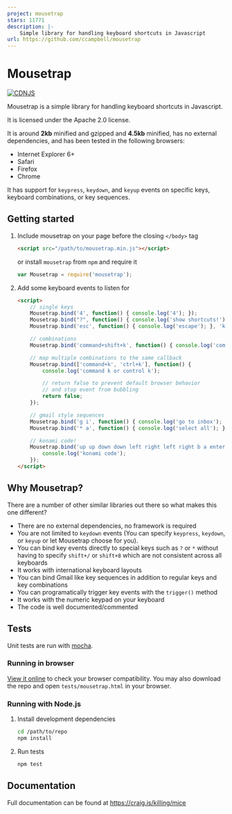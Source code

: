 ```yaml
---
project: mousetrap
stars: 11771
description: |-
    Simple library for handling keyboard shortcuts in Javascript
url: https://github.com/ccampbell/mousetrap
---
```


# Mousetrap
[![CDNJS](https://img.shields.io/cdnjs/v/mousetrap.svg)](https://cdnjs.com/libraries/mousetrap)

Mousetrap is a simple library for handling keyboard shortcuts in Javascript.

It is licensed under the Apache 2.0 license.

It is around **2kb** minified and gzipped and **4.5kb** minified, has no external dependencies, and has been tested in the following browsers:

- Internet Explorer 6+
- Safari
- Firefox
- Chrome

It has support for `keypress`, `keydown`, and `keyup` events on specific keys, keyboard combinations, or key sequences.

## Getting started

1. Include mousetrap on your page before the closing `</body>` tag

    ```html
    <script src="/path/to/mousetrap.min.js"></script>
    ```

    or install `mousetrap` from `npm` and require it

    ```js
    var Mousetrap = require('mousetrap');
    ```

2. Add some keyboard events to listen for

    ```html
    <script>
        // single keys
        Mousetrap.bind('4', function() { console.log('4'); });
        Mousetrap.bind("?", function() { console.log('show shortcuts!'); });
        Mousetrap.bind('esc', function() { console.log('escape'); }, 'keyup');

        // combinations
        Mousetrap.bind('command+shift+k', function() { console.log('command shift k'); });

        // map multiple combinations to the same callback
        Mousetrap.bind(['command+k', 'ctrl+k'], function() {
            console.log('command k or control k');

            // return false to prevent default browser behavior
            // and stop event from bubbling
            return false;
        });

        // gmail style sequences
        Mousetrap.bind('g i', function() { console.log('go to inbox'); });
        Mousetrap.bind('* a', function() { console.log('select all'); });

        // konami code!
        Mousetrap.bind('up up down down left right left right b a enter', function() {
            console.log('konami code');
        });
    </script>
    ```

## Why Mousetrap?

There are a number of other similar libraries out there so what makes this one different?

- There are no external dependencies, no framework is required
- You are not limited to `keydown` events (You can specify `keypress`, `keydown`, or `keyup` or let Mousetrap choose for you).
- You can bind key events directly to special keys such as `?` or `*` without having to specify `shift+/` or `shift+8` which are not consistent across all keyboards
- It works with international keyboard layouts
- You can bind Gmail like key sequences in addition to regular keys and key combinations
- You can programatically trigger key events with the `trigger()` method
- It works with the numeric keypad on your keyboard
- The code is well documented/commented

## Tests

Unit tests are run with <a href="https://mochajs.org/">mocha</a>.

### Running in browser

[View it online](http://rawgit.com/ccampbell/mousetrap/master/tests/mousetrap.html) to check your browser compatibility. You may also download the repo and open `tests/mousetrap.html` in your browser.

### Running with Node.js

1. Install development dependencies

    ```sh
    cd /path/to/repo
    npm install
    ```

3. Run tests

    ```sh
    npm test
    ```

## Documentation

Full documentation can be found at https://craig.is/killing/mice

